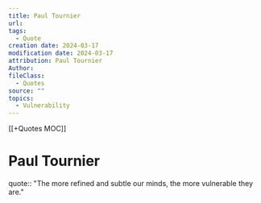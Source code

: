 ```yaml
---
title: Paul Tournier
url: 
tags:
  - Quote
creation date: 2024-03-17
modification date: 2024-03-17
attribution: Paul Tournier
Author: 
fileClass:
  - Quotes
source: ""
topics:
  - Vulnerability
---
```


[[+Quotes MOC]]

# Paul Tournier

quote:: "The more refined and subtle our minds, the more vulnerable they are."
